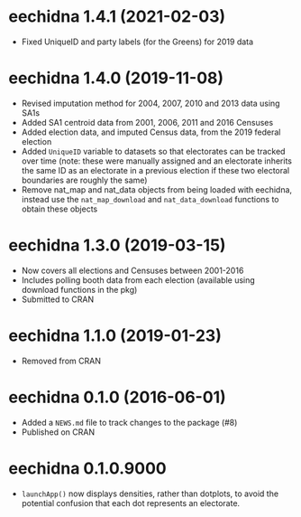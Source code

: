 # eechidna 1.4.1 (2021-02-03)

* Fixed UniqueID and party labels (for the Greens) for 2019 data

# eechidna 1.4.0 (2019-11-08)

* Revised imputation method for 2004, 2007, 2010 and 2013 data using SA1s
* Added SA1 centroid data from 2001, 2006, 2011 and 2016 Censuses
* Added election data, and imputed Census data, from the 2019 federal election
* Added `UniqueID` variable to datasets so that electorates can be tracked over time (note: these were manually assigned and an electorate inherits the same ID as an electorate in a previous election if these two electoral boundaries are roughly the same)
* Remove nat_map and nat_data objects from being loaded with eechidna, instead use the `nat_map_download` and `nat_data_download` functions to obtain these objects

# eechidna 1.3.0 (2019-03-15)

* Now covers all elections and Censuses between 2001-2016
* Includes polling booth data from each election (available using download functions in the pkg)
* Submitted to CRAN

# eechidna 1.1.0 (2019-01-23)

* Removed from CRAN

# eechidna 0.1.0 (2016-06-01)

* Added a `NEWS.md` file to track changes to the package (#8)
* Published on CRAN

# eechidna 0.1.0.9000

* `launchApp()` now displays densities, rather than dotplots, to avoid the potential confusion that each dot represents an electorate.
